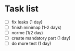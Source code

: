 # Task list

-	[ ] fix leaks (1 day)
-	[ ] finish minimap (1-2 days)
-	[ ] norme (1/2 day)
-	[ ]	create mandatory part (1 day)
-	[ ] do more test (1 day)
